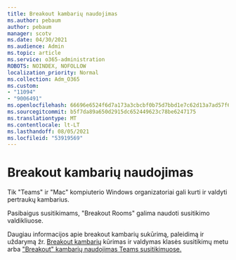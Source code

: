 ```yaml
---
title: Breakout kambarių naudojimas
ms.author: pebaum
author: pebaum
manager: scotv
ms.date: 04/30/2021
ms.audience: Admin
ms.topic: article
ms.service: o365-administration
ROBOTS: NOINDEX, NOFOLLOW
localization_priority: Normal
ms.collection: Adm_O365
ms.custom:
- "11094"
- "9006491"
ms.openlocfilehash: 66696e6524f6d7a173a3cbcbf0b75d7bbd1e7c62d13a7ad57f6c142e81b81c47
ms.sourcegitcommit: b5f7da89a650d2915dc652449623c78be6247175
ms.translationtype: MT
ms.contentlocale: lt-LT
ms.lasthandoff: 08/05/2021
ms.locfileid: "53919569"
---
```

# <a name="use-breakout-rooms"></a>Breakout kambarių naudojimas

Tik "Teams" ir "Mac" kompiuterio Windows organizatoriai gali kurti ir valdyti pertraukų kambarius. 

Pasibaigus susitikimams, "Breakout Rooms" galima naudoti susitikimo valdikliuose.

Daugiau informacijos apie breakout kambarių sukūrimą, paleidimą ir uždarymą žr. [Breakout kambarių]() kūrimas ir valdymas klasės susitikimų metu arba ["Breakout" kambarių naudojimas Teams susitikimuose.](https://support.microsoft.com/office/use-breakout-rooms-in-teams-meetings-7de1f48a-da07-466c-a5ab-4ebace28e461)